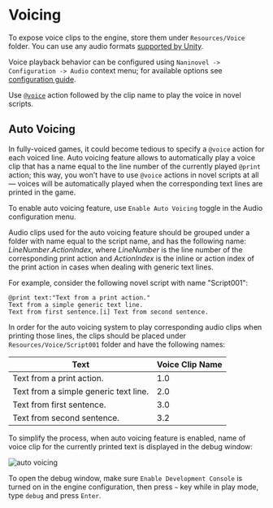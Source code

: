 ﻿# Voicing

To expose voice clips to the engine, store them under `Resources/Voice` folder. You can use any audio formats [supported by Unity](https://docs.unity3d.com/Manual/AudioFiles.html).

Voice playback behavior can be configured using `Naninovel -> Configuration -> Audio` context menu; for available options see [configuration guide](/guide/configuration.md#audio). 

Use [`@voice`](/api/#voice) action followed by the clip name to play the voice in novel scripts.


## Auto Voicing

In fully-voiced games, it could become tedious to specify a `@voice` action for each voiced line. Auto voicing feature allows to automatically play a voice clip that has a name equal to the line number of the currently played `@print` action; this way, you won't have to use `@voice` actions in novel scripts at all — voices will be automatically played when the corresponding text lines are printed in the game.

To enable auto voicing feature, use `Enable Auto Voicing` toggle in the Audio configuration menu.

Audio clips used for the auto voicing feature should be grouped under a folder with name equal to the script name, and has the following name: *LineNumber*.*ActionIndex*, where *LineNumber* is the line number of the corresponding print action and *ActionIndex* is the inline or action index of the print action in cases when dealing with generic text lines.

For example, consider the following novel script with name "Script001":

```
@print text:"Text from a print action."
Text from a simple generic text line.
Text from first sentence.[i] Text from second sentence.
```

In order for the auto voicing system to play corresponding audio clips when printing those lines, the clips should be placed under `Resources/Voice/Script001` folder and have the following names: 

Text | Voice Clip Name
--- | ---
Text from a print action. | 1.0
Text from a simple generic text line. | 2.0
Text from first sentence. | 3.0
Text from second sentence. | 3.2

To simplify the process, when auto voicing feature is enabled, name of voice clip for the currently printed text is displayed in the debug window:

![auto voicing](https://i.gyazo.com/88d56e11f7674f66c5b9d913b583dffa.png)

To open the debug window, make sure `Enable Development Console` is turned on in the engine configuration, then press `~` key while in play mode, type `debug` and press `Enter`.

